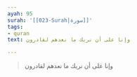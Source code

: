 ```yaml
---
ayah: 95
surah: '[[023-Surah|سورة]]'
tags:
- quran
text: وإنا على أن نريك ما نعدهم لقادرون

---
```

> وإنا على أن نريك ما نعدهم لقادرون
